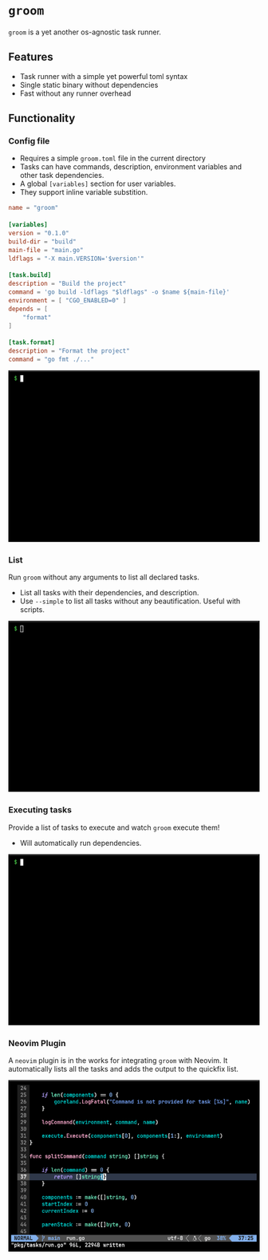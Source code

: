 # `groom`

`groom` is a yet another os-agnostic task runner.

## Features

- Task runner with a simple yet powerful toml syntax
- Single static binary without dependencies
- Fast without any runner overhead

## Functionality

### Config file
- Requires a simple `groom.toml` file in the current directory
- Tasks can have commands, description, environment variables and other task dependencies.
- A global `[variables]` section for user variables.
- They support inline variable substition.

```toml
name = "groom"

[variables]
version = "0.1.0"
build-dir = "build"
main-file = "main.go"
ldflags = "-X main.VERSION='$version'"

[task.build]
description = "Build the project"
command = 'go build -ldflags "$ldflags" -o $name ${main-file}'
environment = [ "CGO_ENABLED=0" ]
depends = [
    "format"
]

[task.format]
description = "Format the project"
command = "go fmt ./..."
```

![help](./gifs/help.gif)

### List

Run `groom` without any arguments to list all declared tasks.
- List all tasks with their dependencies, and description.
- Use `--simple` to list all tasks without any beautification. Useful with scripts.

![list](./gifs/list.gif)

### Executing tasks

Provide a list of tasks to execute and watch `groom` execute them!

- Will automatically run dependencies.

![build](./gifs/build.gif)

### Neovim Plugin

A `neovim` plugin is in the works for integrating `groom` with Neovim.
It automatically lists all the tasks and adds the output to the quickfix list.

![plugin](./gifs/plugin.gif)

